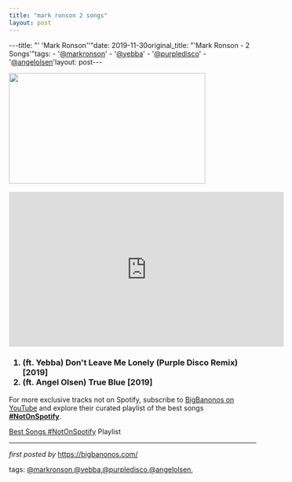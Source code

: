 ```yaml
---
title: "mark ronson 2 songs"
layout: post
---
```

---title: "' 'Mark Ronson''"date: 2019-11-30original_title: "'Mark Ronson - 2 Songs'"tags:  - '[@markronson](/tags/markronson/)'  - '[@yebba](/tags/yebba/)'  - '[@purpledisco](/tags/purpledisco/)'  - '[@angelolsen](/tags/angelolsen/)'layout: post---<div class="separator" ><a href="https://i.ytimg.com/vi/FQT1gVMUmdw/maxresdefault.jpg" imageanchor="1"><img border="0" data-original-height="450" data-original-width="800" height="225" src="https://i.ytimg.com/vi/FQT1gVMUmdw/maxresdefault.jpg" width="400" /></a></div><br /><iframe allow="accelerometer; autoplay; encrypted-media; gyroscope; picture-in-picture" allowfullscreen="" frameborder="0" height="315" src="https://www.youtube.com/embed/videoseries?list=PLtuNtuTatqI2CzbIJNvYKHwyZb0S-_e_Q" width="560"></iframe> <br /><h3><ol><li>(ft. Yebba) Don't Leave Me Lonely (Purple Disco Remix) [2019]</li><li>(ft. Angel Olsen) True Blue [2019]</li></ol></h3><!--Subscribe and Playlist Links--><div>    <p>For more exclusive tracks not on Spotify, subscribe to <a href="https://www.youtube.com/[@BigBanonos](/tags/BigBanonos/)" target="_blank">BigBanonos on YouTube</a> and explore their curated playlist of the best songs <strong>[#NotOnSpotify](/tags/NotOnSpotify/)</strong>.</p>    <p><a href="https://www.youtube.com/playlist?list=PLtuNtuTatqI0kFahUCbtbfenC_ET5O_tr" target="_blank">Best Songs [#NotOnSpotify](/tags/NotOnSpotify/) Playlist<br /></a></p></div><hr /><p><em>first posted by</em> <a href="https://bigbanonos.com/" rel="noopener" target="_new">https://bigbanonos.com/</a></p><p>tags: [@markronson](/tags/markronson/),[@yebba](/tags/yebba/),[@purpledisco](/tags/purpledisco/),[@angelolsen](/tags/angelolsen/),</p>